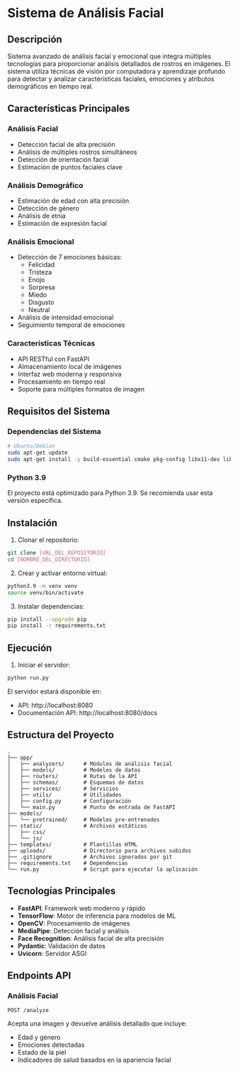 # Sistema de Análisis Facial

## Descripción
Sistema avanzado de análisis facial y emocional que integra múltiples tecnologías para proporcionar análisis detallados de rostros en imágenes. El sistema utiliza técnicas de visión por computadora y aprendizaje profundo para detectar y analizar características faciales, emociones y atributos demográficos en tiempo real.

## Características Principales

### Análisis Facial
- Detección facial de alta precisión
- Análisis de múltiples rostros simultáneos
- Detección de orientación facial
- Estimación de puntos faciales clave

### Análisis Demográfico
- Estimación de edad con alta precisión
- Detección de género
- Análisis de etnia
- Estimación de expresión facial

### Análisis Emocional
- Detección de 7 emociones básicas:
  - Felicidad
  - Tristeza
  - Enojo
  - Sorpresa
  - Miedo
  - Disgusto
  - Neutral
- Análisis de intensidad emocional
- Seguimiento temporal de emociones

### Características Técnicas
- API RESTful con FastAPI
- Almacenamiento local de imágenes
- Interfaz web moderna y responsiva
- Procesamiento en tiempo real
- Soporte para múltiples formatos de imagen

## Requisitos del Sistema

### Dependencias del Sistema
```bash
# Ubuntu/Debian
sudo apt-get update
sudo apt-get install -y build-essential cmake pkg-config libx11-dev libatlas-base-dev libgtk-3-dev libboost-python-dev
```

### Python 3.9
El proyecto está optimizado para Python 3.9. Se recomienda usar esta versión específica.

## Instalación

1. Clonar el repositorio:
```bash
git clone [URL_DEL_REPOSITORIO]
cd [NOMBRE_DEL_DIRECTORIO]
```

2. Crear y activar entorno virtual:
```bash
python3.9 -m venv venv
source venv/bin/activate
```

3. Instalar dependencias:
```bash
pip install --upgrade pip
pip install -r requirements.txt
```

## Ejecución

1. Iniciar el servidor:
```bash
python run.py
```

El servidor estará disponible en:
- API: http://localhost:8080
- Documentación API: http://localhost:8080/docs

## Estructura del Proyecto

```
.
├── app/
│   ├── analyzers/      # Módulos de análisis facial
│   ├── models/         # Modelos de datos
│   ├── routers/        # Rutas de la API
│   ├── schemas/        # Esquemas de datos
│   ├── services/       # Servicios
│   ├── utils/          # Utilidades
│   ├── config.py       # Configuración
│   └── main.py         # Punto de entrada de FastAPI
├── models/
│   └── pretrained/     # Modelos pre-entrenados
├── static/             # Archivos estáticos
│   ├── css/
│   └── js/
├── templates/          # Plantillas HTML
├── uploads/            # Directorio para archivos subidos
├── .gitignore          # Archivos ignorados por git
├── requirements.txt    # Dependencias
└── run.py              # Script para ejecutar la aplicación
```

## Tecnologías Principales

- **FastAPI**: Framework web moderno y rápido
- **TensorFlow**: Motor de inferencia para modelos de ML
- **OpenCV**: Procesamiento de imágenes
- **MediaPipe**: Detección facial y análisis
- **Face Recognition**: Análisis facial de alta precisión
- **Pydantic**: Validación de datos
- **Uvicorn**: Servidor ASGI

## Endpoints API

### Análisis Facial
```
POST /analyze
```
Acepta una imagen y devuelve análisis detallado que incluye:
- Edad y género
- Emociones detectadas
- Estado de la piel
- Indicadores de salud basados en la apariencia facial